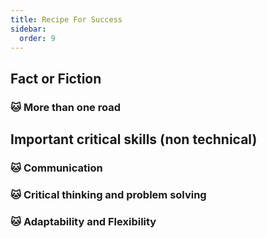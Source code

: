 ```yaml
---
title: Recipe For Success
sidebar:
  order: 9
---
```


## Fact or Fiction

### 🐱 More than one road

## Important critical skills (non technical)

### 🐱 Communication

### 🐱 Critical thinking and problem solving

### 🐱 Adaptability and Flexibility
